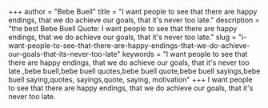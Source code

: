 +++
author = "Bebe Buell"
title = "I want people to see that there are happy endings, that we do achieve our goals, that it's never too late."
description = "the best Bebe Buell Quote: I want people to see that there are happy endings, that we do achieve our goals, that it's never too late."
slug = "i-want-people-to-see-that-there-are-happy-endings-that-we-do-achieve-our-goals-that-its-never-too-late"
keywords = "I want people to see that there are happy endings, that we do achieve our goals, that it's never too late.,bebe buell,bebe buell quotes,bebe buell quote,bebe buell sayings,bebe buell saying,quotes, sayings,quote, saying, motivation"
+++
I want people to see that there are happy endings, that we do achieve our goals, that it's never too late.
